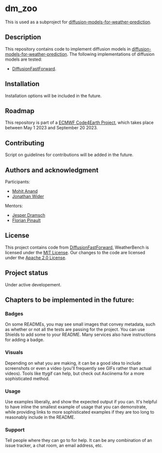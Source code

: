 # dm_zoo

This is used as a subproject for [diffusion-models-for-weather-prediction](https://github.com/ECMWFCode4Earth/diffusion-models-for-weather-prediction).

## Description
This repository contains code to implement diffusion models in [diffusion-models-for-weather-prediction](https://github.com/ECMWFCode4Earth/diffusion-models-for-weather-prediction). 
The following implementations of diffusion models are tested:
- [DiffusionFastForward](https://github.com/mikonvergence/DiffusionFastForward).

## Installation
Installation options will be included in the future.

## Roadmap
This repository is part of a [ECMWF Code4Earth Project](https://github.com/ECMWFCode4Earth/diffusion-models-for-weather-prediction), which takes place between May 1 2023 and September 20 2023.

## Contributing
Script on guidelines for contributions will be added in the future.

## Authors and acknowledgment
Participants:
- [Mohit Anand](https://github.com/melioristic)
- [Jonathan Wider](https://github.com/jonathanwider)

Mentors:
- [Jesper Dramsch](https://github.com/JesperDramsch)
- [Florian Pinault](https://github.com/floriankrb)

## License
This project contains code from [DiffusionFastForward](https://github.com/mikonvergence/DiffusionFastForward), WeatherBench is licensed under the [MIT License](https://github.com/melioristic/dm_zoo/blob/main/DiffusionFastForward_LICENSE). Our changes to the code are licensed under the [Apache 2.0 License](https://github.com/melioristic/dm_zoo/blob/main/LICENSE).

## Project status
Under active developement.


## Chapters to be implemented in the future:

### Badges
On some READMEs, you may see small images that convey metadata, such as whether or not all the tests are passing for the project. You can use Shields to add some to your README. Many services also have instructions for adding a badge.

### Visuals
Depending on what you are making, it can be a good idea to include screenshots or even a video (you'll frequently see GIFs rather than actual videos). Tools like ttygif can help, but check out Asciinema for a more sophisticated method.

### Usage
Use examples liberally, and show the expected output if you can. It's helpful to have inline the smallest example of usage that you can demonstrate, while providing links to more sophisticated examples if they are too long to reasonably include in the README.

### Support
Tell people where they can go to for help. It can be any combination of an issue tracker, a chat room, an email address, etc.
